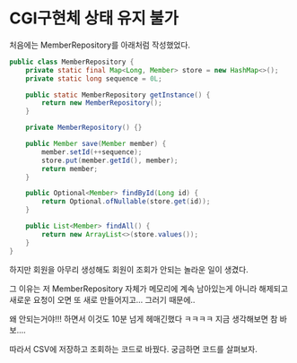 # CGI구현체 상태 유지 불가

처음에는 MemberRepository를 아래처럼 작성했었다.

```java
public class MemberRepository {
    private static final Map<Long, Member> store = new HashMap<>();
    private static long sequence = 0L;

    public static MemberRepository getInstance() {
        return new MemberRepository();
    }

    private MemberRepository() {}

    public Member save(Member member) {
        member.setId(++sequence);
        store.put(member.getId(), member);
        return member;
    }

    public Optional<Member> findById(Long id) {
        return Optional.ofNullable(store.get(id));
    }

    public List<Member> findAll() {
        return new ArrayList<>(store.values());
    }
}
```

하지만 회원을 아무리 생성해도 회원이 조회가 안되는 놀라운 일이 생겼다.

그 이유는 저 MemberRepository 자체가 메모리에 계속 남아있는게 아니라 해제되고 새로운 요청이 오면 또 새로 만들어지고... 그러기 때문에..

왜 안되는거야!!! 하면서 이것도 10분 넘게 헤매긴했다 ㅋㅋㅋㅋ 지금 생각해보면 참 바보....

따라서 CSV에 저장하고 조회하는 코드로 바꿨다. 궁금하면 코드를 살펴보자.
